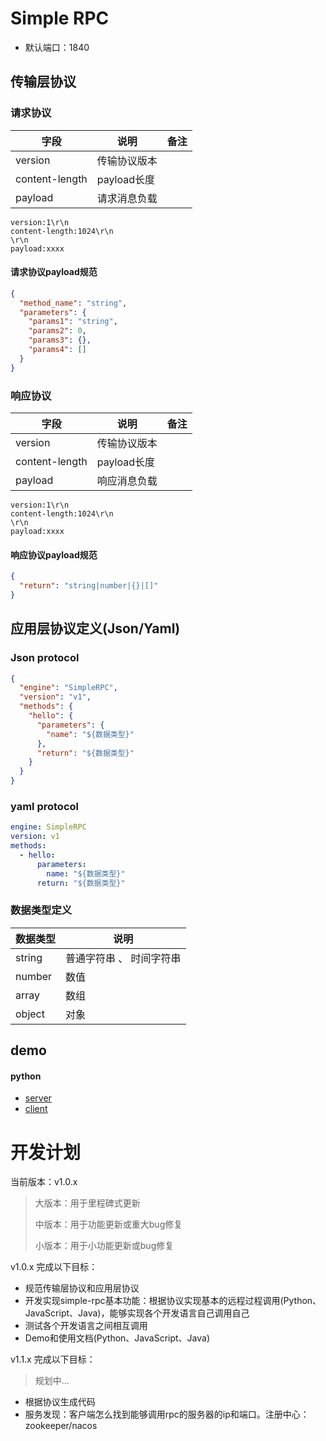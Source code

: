 # Simple RPC

- 默认端口：1840

## 传输层协议

### 请求协议

| 字段             | 说明        | 备注  |
|----------------|-----------|-----|
| version        | 传输协议版本    |     |
| content-length | payload长度 |     |
| payload        | 请求消息负载    |     |

```text
version:1\r\n
content-length:1024\r\n
\r\n
payload:xxxx
```

#### 请求协议payload规范

```json
{
  "method_name": "string",
  "parameters": {
    "params1": "string",
    "params2": 0,
    "params3": {},
    "params4": []
  }
}
```

### 响应协议

| 字段             | 说明        | 备注  |
|----------------|-----------|-----|
| version        | 传输协议版本    |     |
| content-length | payload长度 |     |
| payload        | 响应消息负载    |     |

```text
version:1\r\n
content-length:1024\r\n
\r\n
payload:xxxx
```

#### 响应协议payload规范

```json
{
  "return": "string|number|{}|[]"
}
```

## 应用层协议定义(Json/Yaml)

### Json protocol

```json
{
  "engine": "SimpleRPC",
  "version": "v1",
  "methods": {
    "hello": {
      "parameters": {
        "name": "${数据类型}"
      },
      "return": "${数据类型}"
    }
  }
}
```

### yaml protocol

```yaml
engine: SimpleRPC
version: v1
methods:
  - hello:
      parameters:
        name: "${数据类型}"
      return: "${数据类型}"  
```

### 数据类型定义

| 数据类型   | 说明            |
|--------|---------------|
| string | 普通字符串 、 时间字符串 |
| number | 数值            |
| array  | 数组            |
| object | 对象            |

## demo

#### python

- [server](/simple-rpc-python/demo/py_server.py)
- [client](/simple-rpc-python/demo/py_client.py)

# 开发计划

当前版本：v1.0.x

> 大版本：用于里程碑式更新
>
> 中版本：用于功能更新或重大bug修复
>
> 小版本：用于小功能更新或bug修复


v1.0.x 完成以下目标：

- 规范传输层协议和应用层协议
- 开发实现simple-rpc基本功能：根据协议实现基本的远程过程调用(Python、JavaScript、Java)，能够实现各个开发语言自己调用自己
- 测试各个开发语言之间相互调用
- Demo和使用文档(Python、JavaScript、Java)

v1.1.x 完成以下目标：

> 规划中...

- 根据协议生成代码
- 服务发现：客户端怎么找到能够调用rpc的服务器的ip和端口。注册中心：zookeeper/nacos